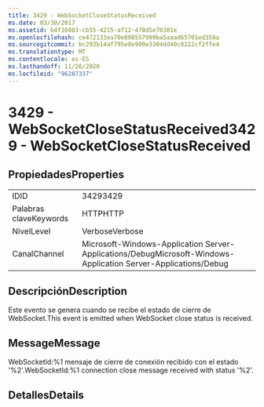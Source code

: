 ```yaml
---
title: 3429 - WebSocketCloseStatusReceived
ms.date: 03/30/2017
ms.assetid: b4f16083-cb55-4215-af12-478d5e70301e
ms.openlocfilehash: ce472133ea70e808557999ba5aaad65701ed359a
ms.sourcegitcommit: bc293b14af795e0e999e3304dd40c0222cf2ffe4
ms.translationtype: MT
ms.contentlocale: es-ES
ms.lasthandoff: 11/26/2020
ms.locfileid: "96287337"
---
```

# <a name="3429---websocketclosestatusreceived"></a><span data-ttu-id="cc93a-102">3429 - WebSocketCloseStatusReceived</span><span class="sxs-lookup"><span data-stu-id="cc93a-102">3429 - WebSocketCloseStatusReceived</span></span>

## <a name="properties"></a><span data-ttu-id="cc93a-103">Propiedades</span><span class="sxs-lookup"><span data-stu-id="cc93a-103">Properties</span></span>  
  
|||  
|-|-|  
|<span data-ttu-id="cc93a-104">ID</span><span class="sxs-lookup"><span data-stu-id="cc93a-104">ID</span></span>|<span data-ttu-id="cc93a-105">3429</span><span class="sxs-lookup"><span data-stu-id="cc93a-105">3429</span></span>|  
|<span data-ttu-id="cc93a-106">Palabras clave</span><span class="sxs-lookup"><span data-stu-id="cc93a-106">Keywords</span></span>|<span data-ttu-id="cc93a-107">HTTP</span><span class="sxs-lookup"><span data-stu-id="cc93a-107">HTTP</span></span>|  
|<span data-ttu-id="cc93a-108">Nivel</span><span class="sxs-lookup"><span data-stu-id="cc93a-108">Level</span></span>|<span data-ttu-id="cc93a-109">Verbose</span><span class="sxs-lookup"><span data-stu-id="cc93a-109">Verbose</span></span>|  
|<span data-ttu-id="cc93a-110">Canal</span><span class="sxs-lookup"><span data-stu-id="cc93a-110">Channel</span></span>|<span data-ttu-id="cc93a-111">Microsoft-Windows-Application Server-Applications/Debug</span><span class="sxs-lookup"><span data-stu-id="cc93a-111">Microsoft-Windows-Application Server-Applications/Debug</span></span>|  
  
## <a name="description"></a><span data-ttu-id="cc93a-112">Descripción</span><span class="sxs-lookup"><span data-stu-id="cc93a-112">Description</span></span>  

 <span data-ttu-id="cc93a-113">Este evento se genera cuando se recibe el estado de cierre de WebSocket.</span><span class="sxs-lookup"><span data-stu-id="cc93a-113">This event is emitted when WebSocket close status is received.</span></span>  
  
## <a name="message"></a><span data-ttu-id="cc93a-114">Message</span><span class="sxs-lookup"><span data-stu-id="cc93a-114">Message</span></span>  

 <span data-ttu-id="cc93a-115">WebSocketId:%1 mensaje de cierre de conexión recibido con el estado '%2'.</span><span class="sxs-lookup"><span data-stu-id="cc93a-115">WebSocketId:%1 connection close message received with status '%2'.</span></span>  
  
## <a name="details"></a><span data-ttu-id="cc93a-116">Detalles</span><span class="sxs-lookup"><span data-stu-id="cc93a-116">Details</span></span>
